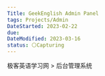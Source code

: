 ```yaml
---
Title: GeekEnglish Admin Panel
tags: Projects/Admin
DateStarted: 2023-02-22
due:
DateModified: 2023-03-16
status: ⚪Capturing
---
```


极客英语学习网 > 后台管理系统
